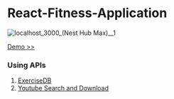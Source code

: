 # React-Fitness-Application
![localhost_3000_(Nest Hub Max)__1](https://github.com/me782003/React-Fitness-Application/assets/92800995/c3cdc830-f9ed-40e9-bfff-a6afbbf001f6)

[Demo >>](https://65775bafe97ae53378a35c3c--jovial-marigold-19cf07.netlify.app/)

### Using APIs
1. [ExerciseDB](https://rapidapi.com/justin-WFnsXH_t6/api/exercisedb)
2. [Youtube Search and Download](https://rapidapi.com/h0p3rwe/api/youtube-search-and-download)
